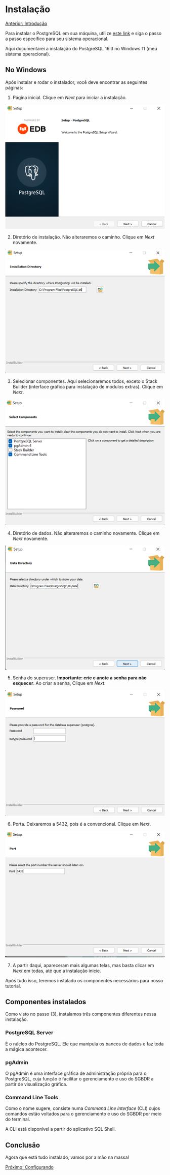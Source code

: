 # Instalação

[Anterior: Introdução](Introdução.md)

Para instalar o PostgreSQL em sua máquina, utilize [este link](https://www.enterprisedb.com/downloads/postgres-postgresql-downloads) e siga o passo a passo específico para seu sistema operacional.

Aqui documentarei a instalação do PostgreSQL 16.3 no Windows 11 (meu sistema operacional).

## No Windows

Após instalar e rodar o instalador, você deve encontrar as seguintes páginas:


1. Página inicial. Clique em *Next* para iniciar a instalação.

![Instalação-1](img/instalation-1.png)

2. Diretório de instalação. Não alteraremos o caminho. Clique em *Next* novamente.

![Instalação-2](img/instalation-2.png)

3. Selecionar componentes. Aqui selecionaremos todos, exceto o Stack Builder (interface gráfica para instalação de módulos extras). Clique em *Next*.

![Instalação-3](img/instalation-3.png)

4. Diretório de dados. Não alteraremos o caminho novamente. Clique em *Next* novamente.

![Instalação-4](img/instalation-4.png)

5. Senha do superuser. **Importante: crie e anote a senha para não esquecer**. Ao criar a senha, Clique em *Next*.

![Instalação-5](img/instalation-5.png)

6. Porta. Deixaremos a 5432, pois é a convencional. Clique em *Next*.

![Instalação-6](img/instalation-6.png)

7. A partir daqui, apareceram mais algumas telas, mas basta clicar em *Next* em todas, até que a instalação inicie.

Após tudo isso, teremos instalado os componentes necessários para nosso tutorial.

## Componentes instalados

Como visto no passo (3), instalamos três componentes diferentes nessa instalação.

### PostgreSQL Server

É o núcleo do PostgreSQL. Ele que manipula os bancos de dados e faz toda a mágica acontecer.

### pgAdmin

O pgAdmin é uma interface gráfica de administração própria para o PostgreSQL, cuja função é facilitar o gerenciamento e uso do SGBDR a partir de visualização gráfica.

### Command Line Tools

Como o nome sugere, consiste numa *Command Line Interface* (CLI) cujos comandos estão voltados para o gerenciamento e uso do SGBDR por meio do terminal.

A CLI está disponível a partir do aplicativo SQL Shell.

## Conclusão

Agora que está tudo instalado, vamos por a mão na massa!

[Próximo: Configurando](Configurando.md)
